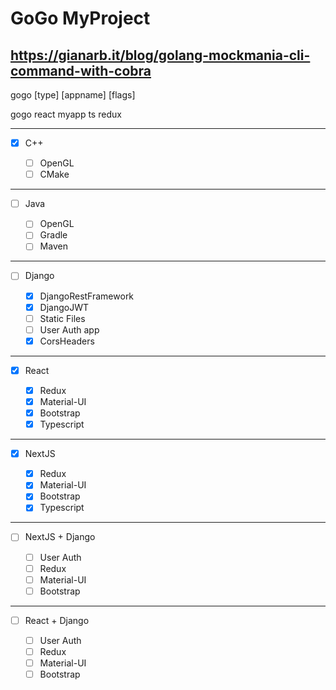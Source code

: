 # GoGo MyProject

## https://gianarb.it/blog/golang-mockmania-cli-command-with-cobra

gogo [type] [appname] [flags]

gogo react myapp ts redux

---

- [x] C++

  - [ ] OpenGL
  - [ ] CMake

---

- [ ] Java

  - [ ] OpenGL
  - [ ] Gradle
  - [ ] Maven

---

- [ ] Django

  - [x] DjangoRestFramework
  - [x] DjangoJWT
  - [ ] Static Files
  - [ ] User Auth app
  - [x] CorsHeaders

---

- [x] React

  - [x] Redux
  - [x] Material-UI
  - [x] Bootstrap
  - [x] Typescript

---

- [x] NextJS

  - [x] Redux
  - [x] Material-UI
  - [x] Bootstrap
  - [x] Typescript

---

- [ ] NextJS + Django

  - [ ] User Auth
  - [ ] Redux
  - [ ] Material-UI
  - [ ] Bootstrap

---

- [ ] React + Django

  - [ ] User Auth
  - [ ] Redux
  - [ ] Material-UI
  - [ ] Bootstrap
